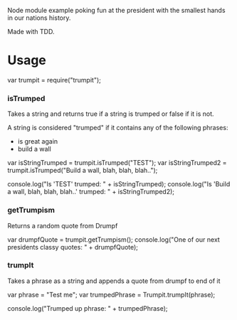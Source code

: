 Node module example poking fun at the president with the smallest hands in our nations history.

Made with TDD.

# Usage

var trumpit = require("trumpit");

### isTrumped
Takes a string and returns true if a string is trumped or false if it is not.

A string is considered "trumped" if it contains any of the following phrases:
* is great again
* build a wall

var isStringTrumped = trumpit.isTrumped("TEST");
var isStringTrumped2 = trumpit.isTrumped("Build a wall, blah, blah, blah..");

console.log("Is 'TEST' trumped: " + isStringTrumped);
console.log("Is 'Build a wall, blah, blah, blah..' trumped: " + isStringTrumped2);


### getTrumpism
Returns a random quote from Drumpf

var drumpfQuote = trumpit.getTrumpism();
console.log("One of our next presidents classy quotes: " + drumpfQuote);


### trumpIt
Takes a phrase as a string and appends a quote from drumpf to end of it

var phrase = "Test me";
var trumpedPhrase = Trumpit.trumpIt(phrase);

console.log("Trumped up phrase: " + trumpedPhrase);